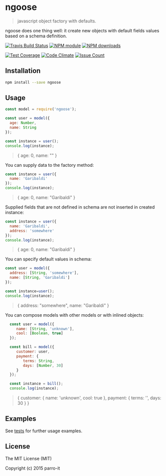 # ngoose

> javascript object factory with defaults.

ngoose does one thing well: it create new objects with default fields values based on a schema definition.


[![Travis Build Status](https://img.shields.io/travis/parro-it/ngoose.svg)](http://travis-ci.org/parro-it/ngoose)
[![NPM module](https://img.shields.io/npm/v/ngoose.svg)](https://npmjs.org/package/ngoose)
[![NPM downloads](https://img.shields.io/npm/dt/ngoose.svg)](https://npmjs.org/package/ngoose)

[![Test Coverage](https://codeclimate.com/github/parro-it/ngoose/badges/coverage.svg)](https://codeclimate.com/github/parro-it/ngoose/coverage)
[![Code Climate](https://codeclimate.com/github/parro-it/ngoose.png)](https://codeclimate.com/github/parro-it/ngoose)
[![Issue Count](https://codeclimate.com/github/parro-it/ngoose/badges/issue_count.svg)](https://codeclimate.com/github/parro-it/ngoose)

## Installation

```bash
npm install --save ngoose
```
## Usage

```js
const model = require('ngoose');

const user = model({
  age: Number,
  name: String
});

const instance = user();
console.log(instance);
```
> {
>   age: 0,
>   name: ""
> }

You can supply data to the factory method:

```js
const instance = user({
  name: 'Garibaldi'
});
console.log(instance);
```
> {
>   age: 0,
>   name: "Garibaldi"
> }

Supplied fields that are not defined in schema are not inserted in created instance:

```js
const instance = user({
  name: 'Garibaldi',
  address: 'somewhere'
});
console.log(instance);
```
> {
>   age: 0,
>   name: "Garibaldi"
> }



You can specify default values in schema:

```js
const user = model({
  address: [String, 'somewhere'],
  name: [String, 'Garibaldi']
});

const instance=user();
console.log(instance);
```
> {
>   address: "somewhere",
>   name: "Garibaldi"
> }


You can compose models with other models or with inlined objects:

```js
  const user = model({
     name: [String, 'unknown'],
     cool: [Boolean, true]
  });

  const bill = model({
     customer: user,
     payment: {
        terms: String,
        days: [Number, 30]
     }
  });

  const instance = bill();
  console.log(instance);
```
> {
>   customer: {
>     name: 'unknown',
>     cool: true
>   },
>   payment: { terms: '', days: 30 }
> }


## Examples

See [tests](test.js) for further usage examples.

## License

The MIT License (MIT)

Copyright (c) 2015 parro-it
